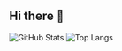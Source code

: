 ## Hi there 👋

<!--
**Imparaloy/Imparaloy** is a ✨ _special_ ✨ repository because its `README.md` (this file) appears on your GitHub profile.

Here are some ideas to get you started:

- 🔭 I’m currently working on ...
- 🌱 I’m currently learning ...
- 👯 I’m looking to collaborate on ...
- 🤔 I’m looking for help with ...
- 💬 Ask me about ...
- 📫 How to reach me: ...
- 😄 Pronouns: ...
- ⚡ Fun fact: ...
-->

![GitHub Stats](https://github-readme-stats.vercel.app/api?username=Imparaloy&show_icons=true&theme=tokyonight)
![Top Langs](https://github-readme-stats.vercel.app/api/top-langs/?username=Imparaloy&layout=compact&theme=tokyonight)

